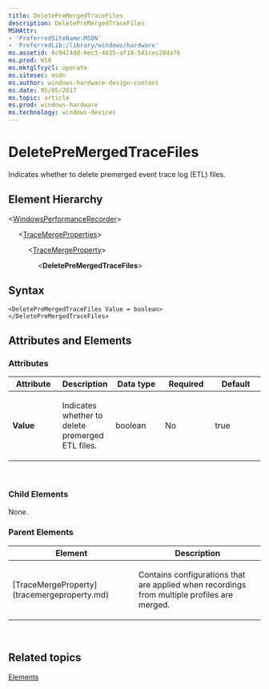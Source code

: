 ```yaml
---
title: DeletePreMergedTraceFiles
description: DeletePreMergedTraceFiles
MSHAttr:
- 'PreferredSiteName:MSDN'
- 'PreferredLib:/library/windows/hardware'
ms.assetid: 6c9424dd-6ec3-4835-af18-541cec28da76
ms.prod: W10
ms.mktglfcycl: operate
ms.sitesec: msdn
ms.author: windows-hardware-design-content
ms.date: 05/05/2017
ms.topic: article
ms.prod: windows-hardware
ms.technology: windows-devices
---
```


# DeletePreMergedTraceFiles


Indicates whether to delete premerged event trace log (ETL) files.

## Element Hierarchy


&lt;[WindowsPerformanceRecorder](windowsperformancerecorder.md)&gt;

     &lt;[TraceMergeProperties](tracemergeproperties.md)&gt;

          &lt;[TraceMergeProperty](tracemergeproperty.md)&gt;

               &lt;**DeletePreMergedTraceFiles**&gt;

## Syntax


``` syntax
<DeletePreMergedTraceFiles Value = boolean>
</DeletePreMergedTraceFiles>
```

## Attributes and Elements


### Attributes

<table>
<colgroup>
<col width="20%" />
<col width="20%" />
<col width="20%" />
<col width="20%" />
<col width="20%" />
</colgroup>
<thead>
<tr class="header">
<th>Attribute</th>
<th>Description</th>
<th>Data type</th>
<th>Required</th>
<th>Default</th>
</tr>
</thead>
<tbody>
<tr class="odd">
<td><p><strong>Value</strong></p></td>
<td><p>Indicates whether to delete premerged ETL files.</p></td>
<td><p>boolean</p></td>
<td><p>No</p></td>
<td><p>true</p></td>
</tr>
</tbody>
</table>

 

### Child Elements

None.

### Parent Elements

<table>
<colgroup>
<col width="50%" />
<col width="50%" />
</colgroup>
<thead>
<tr class="header">
<th>Element</th>
<th>Description</th>
</tr>
</thead>
<tbody>
<tr class="odd">
<td><p>[TraceMergeProperty](tracemergeproperty.md)</p></td>
<td><p>Contains configurations that are applied when recordings from multiple profiles are merged.</p></td>
</tr>
</tbody>
</table>

 

## Related topics


[Elements](elements.md)

 

 







